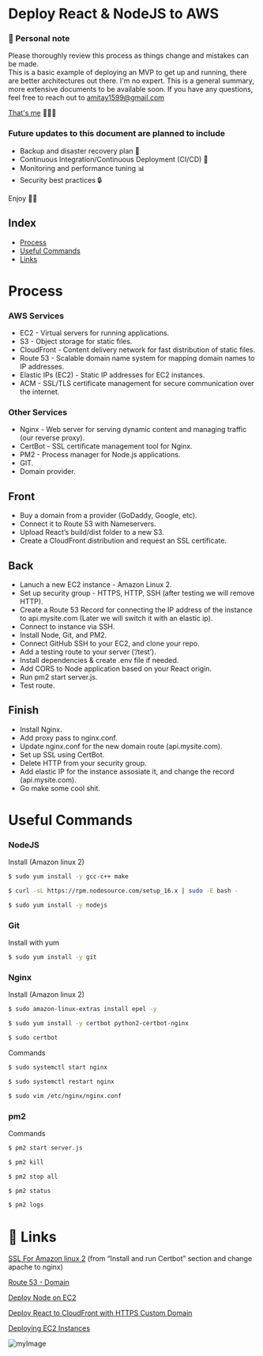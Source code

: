 
# Deploy React & NodeJS to AWS

### 👋 Personal note
Please thoroughly review this process as things change and mistakes can be made.  
This is a basic example of deploying an MVP to get up and running, there are better architectures out there.
I'm no expert. This is a general summary, more extensive documents to be available soon.
If you have any questions, feel free to reach out to <amitay1599@gmail.com>


[That's me](https://www.amitaycohen.com/) 🧑🏼‍🚀 


###  Future updates to this document are planned to include
- Backup and disaster recovery plan 💾
- Continuous Integration/Continuous Deployment (CI/CD) 🤖
- Monitoring and performance tuning 📊
- Security best practices 🔒

Enjoy 🚀🚀


## Index

* [Process](#Process)
* [Useful Commands](#Useful-Commands)
* [Links](#-links)



# Process

### AWS Services
- EC2 - Virtual servers for running applications.
- S3 - Object storage for static files.
- CloudFront - Content delivery network for fast distribution of static files.
- Route 53 - Scalable domain name system for mapping domain names to IP addresses.
- Elastic IPs (EC2) - Static IP addresses for EC2 instances.
- ACM - SSL/TLS certificate management for secure communication over the internet.

### Other Services
- Nginx - Web server for serving dynamic content and managing traffic (our reverse proxy).
- CertBot - SSL certificate management tool for Nginx.
- PM2 - Process manager for Node.js applications.
- GIT.
- Domain provider.


## Front
* Buy a domain from a provider (GoDaddy, Google, etc).
* Connect it to Route 53 with Nameservers.
* Upload React’s build/dist folder to a new S3.
* Create a CloudFront distribution and request an SSL certificate.

## Back
* Lanuch a new EC2 instance - Amazon Linux 2.
* Set up security group - HTTPS, HTTP, SSH (after testing we will remove HTTP). 
* Create a Route 53 Record for connecting the IP address of the instance to api.mysite.com (Later we will switch it with an elastic ip).
* Connect to instance via SSH.
* Install Node, Git, and PM2.
* Connect GitHub SSH to your EC2, and clone your repo.
* Add a testing route to your server (‘/test’).
* Install dependencies & create .env file if needed.
* Add CORS to Node application based on your React origin.
* Run pm2 start server.js.
* Test route.

## Finish
* Install Nginx.
* Add proxy pass to nginx.conf.
* Update nginx.conf for the new domain route (api.mysite.com).
* Set up SSL using CertBot.
* Delete HTTP from your security group.
* Add elastic IP for the instance assosiate it, and  change the record (api.mysite.com).
* Go make some cool shit.



# Useful Commands


### NodeJS
Install (Amazon linux 2)

```bash
$ sudo yum install -y gcc-c++ make
```

```bash
$ curl -sL https://rpm.nodesource.com/setup_16.x | sudo -E bash -
```

```bash
$ sudo yum install -y nodejs
```


### Git
Install with yum

```bash
$ sudo yum install -y git
```



### Nginx

Install (Amazon linux 2)
```bash
$ sudo amazon-linux-extras install epel -y 
```

```bash
$ sudo yum install -y certbot python2-certbot-nginx
```

```bash
$ sudo certbot
```

Commands
```bash
$ sudo systemctl start nginx
```

```bash
$ sudo systemctl restart nginx
```

```bash
$ sudo vim /etc/nginx/nginx.conf
```



### pm2

Commands
```bash
$ pm2 start server.js 
```

```bash
$ pm2 kill 
```

```bash
$ pm2 stop all
```

```bash
$ pm2 status
```

```bash
$ pm2 logs
```


# 🔗 Links


[SSL For Amazon linux 2](https://docs.aws.amazon.com/AWSEC2/latest/UserGuide/SSL-on-amazon-linux-2.html#letsencrypt)
(from “Install and run Certbot” section and change apache to nginx)


[Route 53 - Domain  ](https://www.youtube.com/watch?v=jDz4j_kkyLA)

[Deploy Node on EC2](https://www.youtube.com/watch?v=_EBARqreeao)

[Deploy React to CloudFront with HTTPS Custom Domain](https://www.youtube.com/watch?v=lPVgfSXTE1Y&t=1s)

[Deploying EC2 Instances](https://www.youtube.com/watch?v=GEVbYQWWJkQ)



![myImage](https://media.giphy.com/media/XRB1uf2F9bGOA/giphy.gif)






